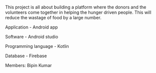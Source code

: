 This project is all about building a platform where the donors and the volunteers come together in helping the hunger driven people. This will reduce the wastage of food by a large number.

Application - Android app

Software - Android studio

Programming language - Kotlin

Database - Firebase


Members: Bipin Kumar
